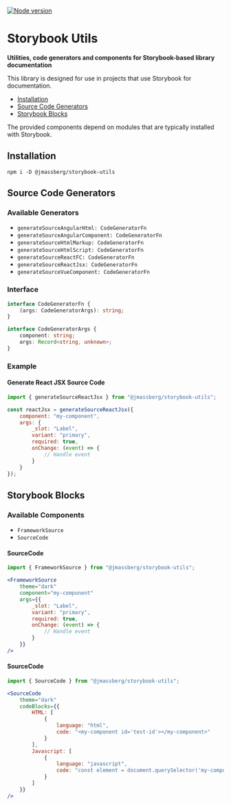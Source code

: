 [![Node version](https://img.shields.io/node/v/npm.svg?style=flat)](https://nodejs.org/download/)

# Storybook Utils

**Utilities, code generators and components for Storybook-based library documentation**

This library is designed for use in projects that use Storybook for documentation.

- [Installation](#installation)
- [Source Code Generators](#Source-code-generators)
- [Storybook Blocks](#storybook-blocks)


The provided components depend on modules that are typically installed with Storybook.

## Installation

```shell
npm i -D @jmassberg/storybook-utils
```

## Source Code Generators

### Available Generators

- `generateSourceAngularHtml: CodeGeneratorFn`
- `generateSourceAngularComponent: CodeGeneratorFn`
- `generateSourceHtmlMarkup: CodeGeneratorFn`
- `generateSourceHtmlScript: CodeGeneratorFn`
- `generateSourceReactFC: CodeGeneratorFn`
- `generateSourceReactJsx: CodeGeneratorFn`
- `generateSourceVueComponent: CodeGeneratorFn`

### Interface

```typescript
interface CodeGeneratorFn {
    (args: CodeGeneratorArgs): string;
}

interface CodeGeneratorArgs {
    component: string;
    args: Record<string, unknown>;
}
```

### Example

#### Generate React JSX Source Code

```jsx
import { generateSourceReactJsx } from "@jmassberg/storybook-utils";

const reactJsx = generateSourceReactJsx({
    component: "my-component",
    args: {
        _slot: "Label",
        variant: "primary",
        required: true,
        onChange: (event) => {
            // Handle event
        }
    }
});
```

## Storybook Blocks

### Available Components

- `FrameworkSource`
- `SourceCode`

#### SourceCode

```jsx
import { FrameworkSource } from "@jmassberg/storybook-utils";

<FrameworkSource
    theme="dark"
    component="my-component"
    args={{
        _slot: "Label",
        variant: "primary",
        required: true,
        onChange: (event) => {
            // Handle event
        }
    }}
/>
```

#### SourceCode

```jsx
import { SourceCode } from "@jmassberg/storybook-utils";

<SourceCode
    theme="dark"
    codeBlocks={{
        HTML: [
            {
                language: "html",
                code: "<my-component id='test-id'></my-component>"
            }
        ],
        Javascript: [
            {
                language: "javascript",
                code: "const element = document.querySelector('my-component#test-id');"
            }
        ]
    }}
/>
```

